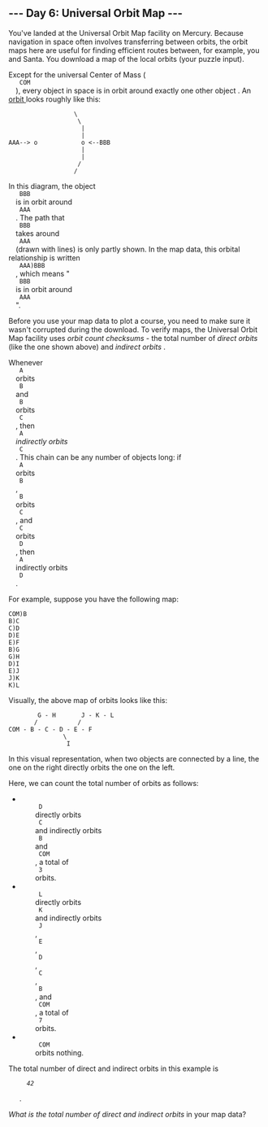 <article class="day-desc">
 <h2>
  --- Day 6: Universal Orbit Map ---
 </h2>
 <p>
  You've landed at the Universal Orbit Map facility on Mercury.  Because navigation in space often involves transferring between orbits, the orbit maps here are useful for finding efficient routes between, for example, you and Santa. You download a map of the local orbits (your puzzle input).
 </p>
 <p>
  Except for the universal Center of Mass (
  <code>
   COM
  </code>
  ), every object in space is in orbit around
  <span title="What do you mean, Kerbal Space Program doesn't have accurate orbital physics?">
   exactly one other object
  </span>
  .  An
  <a href="https://en.wikipedia.org/wiki/Orbit">
   orbit
  </a>
  looks roughly like this:
 </p>
 <pre><code>                  \
                   \
                    |
                    |
AAA--&gt; o            o &lt;--BBB
                    |
                    |
                   /
                  /
</code></pre>
 <p>
  In this diagram, the object
  <code>
   BBB
  </code>
  is in orbit around
  <code>
   AAA
  </code>
  . The path that
  <code>
   BBB
  </code>
  takes around
  <code>
   AAA
  </code>
  (drawn with lines) is only partly shown. In the map data, this orbital relationship is written
  <code>
   AAA)BBB
  </code>
  , which means "
  <code>
   BBB
  </code>
  is in orbit around
  <code>
   AAA
  </code>
  ".
 </p>
 <p>
  Before you use your map data to plot a course, you need to make sure it wasn't corrupted during the download.  To verify maps, the Universal Orbit Map facility uses
  <em>
   orbit count checksums
  </em>
  - the total number of
  <em>
   direct orbits
  </em>
  (like the one shown above) and
  <em>
   indirect orbits
  </em>
  .
 </p>
 <p>
  Whenever
  <code>
   A
  </code>
  orbits
  <code>
   B
  </code>
  and
  <code>
   B
  </code>
  orbits
  <code>
   C
  </code>
  , then
  <code>
   A
  </code>
  <em>
   indirectly orbits
  </em>
  <code>
   C
  </code>
  .  This chain can be any number of objects long: if
  <code>
   A
  </code>
  orbits
  <code>
   B
  </code>
  ,
  <code>
   B
  </code>
  orbits
  <code>
   C
  </code>
  , and
  <code>
   C
  </code>
  orbits
  <code>
   D
  </code>
  , then
  <code>
   A
  </code>
  indirectly orbits
  <code>
   D
  </code>
  .
  <p>
   For example, suppose you have the following map:
  </p>
  <pre><code>COM)B
B)C
C)D
D)E
E)F
B)G
G)H
D)I
E)J
J)K
K)L
</code></pre>
  <p>
   Visually, the above map of orbits looks like this:
  </p>
  <pre><code>        G - H       J - K - L
       /           /
COM - B - C - D - E - F
               \
                I
</code></pre>
  <p>
   In this visual representation, when two objects are connected by a line, the one on the right directly orbits the one on the left.
  </p>
  <p>
   Here, we can count the total number of orbits as follows:
  </p>
  <ul>
   <li>
    <code>
     D
    </code>
    directly orbits
    <code>
     C
    </code>
    and indirectly orbits
    <code>
     B
    </code>
    and
    <code>
     COM
    </code>
    , a total of
    <code>
     3
    </code>
    orbits.
   </li>
   <li>
    <code>
     L
    </code>
    directly orbits
    <code>
     K
    </code>
    and indirectly orbits
    <code>
     J
    </code>
    ,
    <code>
     E
    </code>
    ,
    <code>
     D
    </code>
    ,
    <code>
     C
    </code>
    ,
    <code>
     B
    </code>
    , and
    <code>
     COM
    </code>
    , a total of
    <code>
     7
    </code>
    orbits.
   </li>
   <li>
    <code>
     COM
    </code>
    orbits nothing.
   </li>
  </ul>
  <p>
   The total number of direct and indirect orbits in this example is
   <code>
    <em>
     42
    </em>
   </code>
   .
  </p>
  <p>
   <em>
    What is the total number of direct and indirect orbits
   </em>
   in your map data?
  </p>
 </p>
</article>
